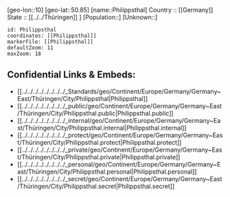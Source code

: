 ﻿---
location: [50.85,10] 
mapzoom: [7,12] 
mapmarker: city 
type: City
tags:
- geo/City


SpocWebEntityId: 33355
isDeleted: false
confidential: public

---
[geo-lon::10] 
[geo-lat::50.85] 
[name::Philippsthal] 
Country :: [[Germany]]  
State :: [[../../Thüringen]] ] 
[Population::] 
[Unknown::] 


```leaflet
id: Philippsthal
coordinates: [[Philippsthal]] 
markerFile: [[Philippsthal]] 
defaultZoom: 11 
maxZoom: 18
```


## Confidential Links & Embeds: 
- [[../../../../../../../../_Standards/geo/Continent/Europe/Germany/Germany~East/Thüringen/City/Philippsthal|Philippsthal]] 
- [[../../../../../../../../_public/geo/Continent/Europe/Germany/Germany~East/Thüringen/City/Philippsthal.public|Philippsthal.public]] 
- [[../../../../../../../../_internal/geo/Continent/Europe/Germany/Germany~East/Thüringen/City/Philippsthal.internal|Philippsthal.internal]] 
- [[../../../../../../../../_protect/geo/Continent/Europe/Germany/Germany~East/Thüringen/City/Philippsthal.protect|Philippsthal.protect]] 
- [[../../../../../../../../_private/geo/Continent/Europe/Germany/Germany~East/Thüringen/City/Philippsthal.private|Philippsthal.private]] 
- [[../../../../../../../../_personal/geo/Continent/Europe/Germany/Germany~East/Thüringen/City/Philippsthal.personal|Philippsthal.personal]] 
- [[../../../../../../../../_secret/geo/Continent/Europe/Germany/Germany~East/Thüringen/City/Philippsthal.secret|Philippsthal.secret]] 
